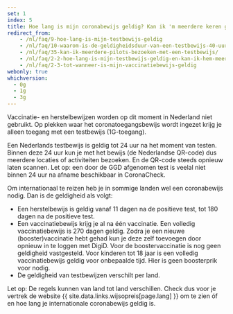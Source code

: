 ```yaml
---
set: 1
index: 5
title: Hoe lang is mijn coronabewijs geldig? Kan ik 'm meerdere keren gebruiken?
redirect_from: 
    - /nl/faq/9-hoe-lang-is-mijn-testbewijs-geldig
    - /nl/faq/10-waarom-is-de-geldigheidsduur-van-een-testbewijs-40-uur
    - /nl/faq/35-kan-ik-meerdere-pilots-bezoeken-met-een-testbewijs/
    - /nl/faq/2-2-hoe-lang-is-mijn-testbewijs-geldig-en-kan-ik-hem-meerdere-keren-gebruiken
    - /nl/faq/2-3-tot-wanneer-is-mijn-vaccinatiebewijs-geldig
webonly: true
whichversion:
  - 0g
  - 1g
  - 3g
---
```

Vaccinatie- en herstelbewijzen worden op dit moment in Nederland niet gebruikt. Op plekken waar het coronatoegangsbewijs wordt ingezet krijg je alleen toegang met een testbewijs (1G-toegang). 

Een Nederlands testbewijs is geldig tot 24 uur na het moment van testen. Binnen deze 24 uur kun je met het bewijs (de Nederlandse QR-code) dus meerdere locaties of activiteiten bezoeken. En de QR-code steeds opnieuw laten scannen. Let op: een door de GGD afgenomen test is veelal niet binnen 24 uur na afname beschikbaar in CoronaCheck.

Om internationaal te reizen heb je in sommige landen wel een coronabewijs nodig. Dan is de geldigheid als volgt:

- Een herstelbewijs is geldig vanaf 11 dagen na de positieve test, tot 180 dagen na de positieve test.
- Een vaccinatiebewijs krijg je al na één vaccinatie. Een volledig vaccinatiebewijs is 270 dagen geldig. Zodra je een nieuwe (booster)vaccinatie hebt gehad kun je deze zelf toevoegen door opnieuw in te loggen met DigiD. Voor de boostervaccinatie is nog geen geldigheid vastgesteld. Voor kinderen tot 18 jaar is een volledig vaccinatiebewijs geldig voor onbepaalde tijd. Hier is geen boosterprik voor nodig.
- De geldigheid van testbewijzen verschilt per land.

Let op: De regels kunnen van land tot land verschillen. Check dus voor je vertrek de website {{ site.data.links.wijsopreis[page.lang] }} om te zien óf en hoe lang je internationale coronabewijs geldig is.
 
